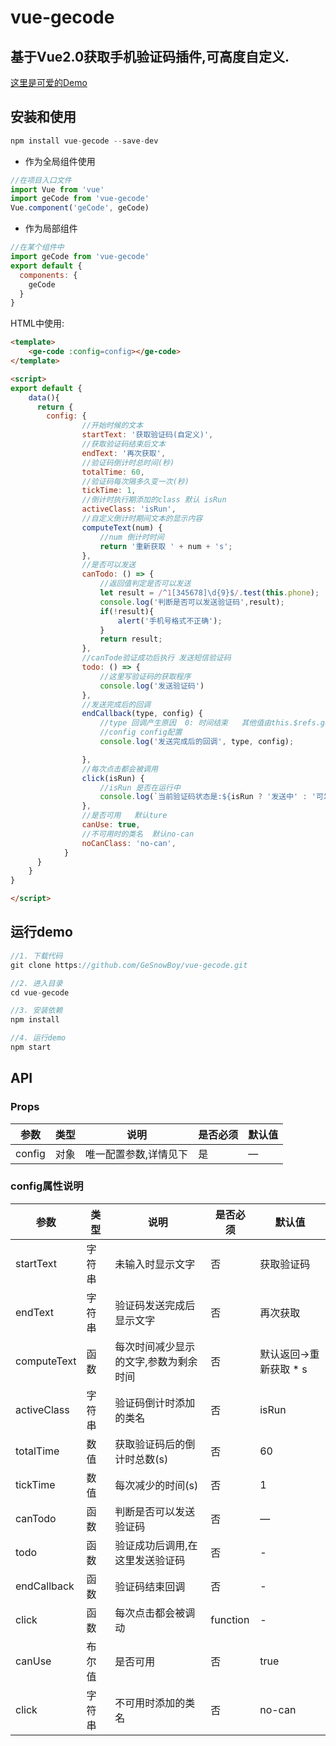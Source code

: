 # vue-gecode

## 基于Vue2.0获取手机验证码插件,可高度自定义.



[这里是可爱的Demo](https://gesnowboy.github.io/vue-gecode/)


## 安装和使用

```javascript
npm install vue-gecode --save-dev
```

- 作为全局组件使用

```javascript
//在项目入口文件
import Vue from 'vue'
import geCode from 'vue-gecode'
Vue.component('geCode', geCode)
```

- 作为局部组件

```javascript
//在某个组件中
import geCode from 'vue-gecode'
export default {
  components: {
    geCode
  }
}
```

HTML中使用:

```html
<template>
	<ge-code :config=config></ge-code>
</template>

<script>
export default {
	data(){
	  return {
	    config: {
				//开始时候的文本
				startText: '获取验证码(自定义)',
				//获取验证码结束后文本
				endText: '再次获取',
				//验证码倒计时总时间(秒)
				totalTime: 60,
				//验证码每次隔多久变一次(秒)
				tickTime: 1,
				//倒计时执行期添加的class 默认 isRun
				activeClass: 'isRun',
				//自定义倒计时期间文本的显示内容
				computeText(num) {
					//num 倒计时时间
					return '重新获取 ' + num + 's';
				},
				//是否可以发送 
				canTodo: () => {
					//返回值判定是否可以发送
					let result = /^1[345678]\d{9}$/.test(this.phone);
					console.log('判断是否可以发送验证码',result);
					if(!result){
						alert('手机号格式不正确');
					}
					return result;
				},
				//canTode验证成功后执行 发送短信验证码
				todo: () => {
					//这里写验证码的获取程序
					console.log('发送验证码')
				},
				//发送完成后的回调
				endCallback(type, config) {
					//type 回调产生原因  0: 时间结束   其他值由this.$refs.geCode.stop(1)调入自定义
					//config config配置  
					console.log('发送完成后的回调', type, config);

				},
				//每次点击都会被调用
				click(isRun) {
					//isRun 是否在运行中
					console.log(`当前验证码状态是:${isRun ? '发送中' : '可发送'}状态`)
				},
				//是否可用   默认ture
				canUse: true,
				//不可用时的类名  默认no-can
				noCanClass: 'no-can',
			}
	  }
	}
}

</script>
```



## 运行demo


```javascript
//1. 下载代码
git clone https://github.com/GeSnowBoy/vue-gecode.git

//2. 进入目录
cd vue-gecode

//3. 安装依赖
npm install

//4. 运行demo
npm start
```

## API

### Props

| 参数    | 类型    | 说明   |  是否必须 | 默认值 |
| ------------- |-------| -----| ----| -------|
| config | 对象 | 唯一配置参数,详情见下 | 是 | — |

### config属性说明

| 参数    | 类型    | 说明   |  是否必须 | 默认值 |
| ------------- |-------| -----| ----| -------|
| startText | 字符串 | 未输入时显示文字 | 否 | 获取验证码 |
| endText | 字符串 | 验证码发送完成后显示文字 | 否 | 再次获取 |
| computeText | 函数 | 每次时间减少显示的文字,参数为剩余时间 | 否 | 默认返回->重新获取 * s |
| activeClass | 字符串 | 验证码倒计时添加的类名 | 否 | isRun |
| totalTime | 数值 | 获取验证码后的倒计时总数(s) | 否 | 60 |
| tickTime | 数值 | 每次减少的时间(s) | 否 | 1 |
| canTodo | 函数 | 判断是否可以发送验证码 | 否 | — |
| todo | 函数 | 验证成功后调用,在这里发送验证码 | 否 | - |
| endCallback | 函数 | 验证码结束回调 | 否 | - |
| click | 函数 | 每次点击都会被调动 | function | - |
| canUse | 布尔值 | 是否可用 | 否 | true |
| click | 字符串 | 不可用时添加的类名 | 否 | no-can |
